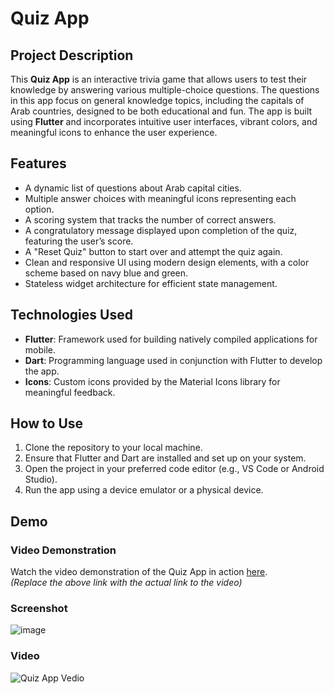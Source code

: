 # Quiz App

## Project Description

This **Quiz App** is an interactive trivia game that allows users to test their knowledge by answering various multiple-choice questions. The questions in this app focus on general knowledge topics, including the capitals of Arab countries, designed to be both educational and fun. The app is built using **Flutter** and incorporates intuitive user interfaces, vibrant colors, and meaningful icons to enhance the user experience.

## Features

- A dynamic list of questions about Arab capital cities.
- Multiple answer choices with meaningful icons representing each option.
- A scoring system that tracks the number of correct answers.
- A congratulatory message displayed upon completion of the quiz, featuring the user’s score.
- A "Reset Quiz" button to start over and attempt the quiz again.
- Clean and responsive UI using modern design elements, with a color scheme based on navy blue and green.
- Stateless widget architecture for efficient state management.

## Technologies Used

- **Flutter**: Framework used for building natively compiled applications for mobile.
- **Dart**: Programming language used in conjunction with Flutter to develop the app.
- **Icons**: Custom icons provided by the Material Icons library for meaningful feedback.
  
## How to Use

1. Clone the repository to your local machine.
2. Ensure that Flutter and Dart are installed and set up on your system.
3. Open the project in your preferred code editor (e.g., VS Code or Android Studio).
4. Run the app using a device emulator or a physical device.
## Demo

### Video Demonstration

Watch the video demonstration of the Quiz App in action [here](https://www.example.com).  
*(Replace the above link with the actual link to the video)*

### Screenshot
![image](https://github.com/user-attachments/assets/7472d7f5-4fd2-4457-8bac-d9397b504f13)

### Video
![Quiz App Vedio](https://drive.google.com/drive/u/0/folders/1XZjfszEyWIRIpz81bqxCcnrZOvp8G80P)  

